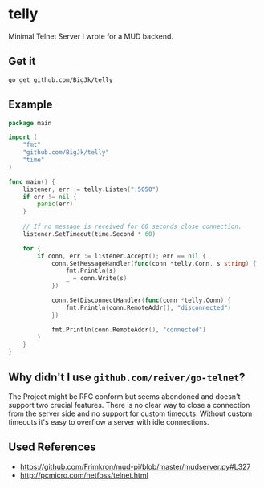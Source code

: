 # telly
Minimal Telnet Server I wrote for a MUD backend. 

## Get it
```
go get github.com/BigJk/telly
```

## Example
```go
package main

import (
	"fmt"
	"github.com/BigJk/telly"
	"time"
)

func main() {
	listener, err := telly.Listen(":5050")
	if err != nil {
		panic(err)
	}
	
	// If no message is received for 60 seconds close connection.
	listener.SetTimeout(time.Second * 60)

	for {
		if conn, err := listener.Accept(); err == nil {
			conn.SetMessageHandler(func(conn *telly.Conn, s string) {
				fmt.Println(s)
				_ = conn.Write(s)
			})

			conn.SetDisconnectHandler(func(conn *telly.Conn) {
				fmt.Println(conn.RemoteAddr(), "disconnected")
			})

			fmt.Println(conn.RemoteAddr(), "connected")
		}
	}
}
```

## Why didn't I use ``github.com/reiver/go-telnet``?

The Project might be RFC conform but seems abondoned and doesn't support two crucial features. There is no clear way to close a connection from the server side and no support for custom timeouts. Without custom timeouts it's easy to overflow a server with idle connections.

## Used References
- https://github.com/Frimkron/mud-pi/blob/master/mudserver.py#L327
- http://pcmicro.com/netfoss/telnet.html
